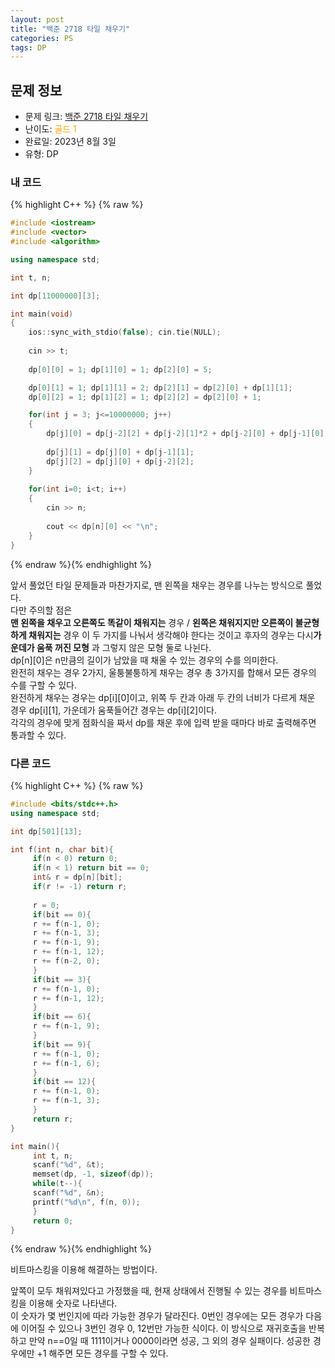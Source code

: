 ```yaml
---
layout: post
title: "백준 2718 타일 채우기"
categories: PS
tags: DP
---
```


## 문제 정보
- 문제 링크: [백준 2718 타일 채우기](https://www.acmicpc.net/problem/2718)
- 난이도: <span style="color:#FFA500">골드 1</span>
- 완료일: 2023년 8월 3일
- 유형: DP

### 내 코드

{% highlight C++ %} {% raw %}
```C++
#include <iostream>
#include <vector>
#include <algorithm>

using namespace std;

int t, n;

int dp[11000000][3];

int main(void)
{
	ios::sync_with_stdio(false); cin.tie(NULL);
	
	cin >> t;
		
	dp[0][0] = 1; dp[1][0] = 1; dp[2][0] = 5;

	dp[0][1] = 1; dp[1][1] = 2; dp[2][1] = dp[2][0] + dp[1][1];
	dp[0][2] = 1; dp[1][2] = 1; dp[2][2] = dp[2][0] + 1;

	for(int j = 3; j<=10000000; j++)
	{
		dp[j][0] = dp[j-2][2] + dp[j-2][1]*2 + dp[j-2][0] + dp[j-1][0];
	
		dp[j][1] = dp[j][0] + dp[j-1][1];
		dp[j][2] = dp[j][0] + dp[j-2][2];
	}
	
	for(int i=0; i<t; i++)
	{
		cin >> n;
		
		cout << dp[n][0] << "\n";
	}
}
```
{% endraw %}{% endhighlight %}

앞서 풀었던 타일 문제들과 마찬가지로, 맨 왼쪽을 채우는 경우를 나누는 방식으로 풀었다.  
다만 주의할 점은   
**맨 왼쪽을 채우고 오른쪽도 똑같이 채워지는** 경우 / **왼쪽은 채워지지만 오른쪽이 불균형하게 채워지는** 경우 이 두 가지를 나눠서 생각해야 한다는 것이고 후자의 경우는 다시**가운데가 움푹 꺼진 모형** 과 그렇지 않은 모형 둘로 나뉜다.  
dp[n][0]은 n만큼의 길이가 남았을 때 채울 수 있는 경우의 수를 의미한다.  
완전히 채우는 경우 2가지, 울퉁불퉁하게 채우는 경우 총 3가지를 합해서 모든 경우의 수를 구할 수 있다.  
완전하게 채우는 경우는 dp[i][0]이고, 위쪽 두 칸과 아래 두 칸의 너비가 다르게 채운 경우 dp[i][1], 가운데가 움푹들어간 경우는 dp[i][2]이다.  
각각의 경우에 맞게 점화식을 짜서 dp를 채운 후에 입력 받을 때마다 바로 출력해주면 통과할 수 있다.  

### 다른 코드

{% highlight C++ %} {% raw %}
```C++
#include <bits/stdc++.h>
using namespace std;

int dp[501][13];

int f(int n, char bit){
	 if(n < 0) return 0;
	 if(n < 1) return bit == 0;
	 int& r = dp[n][bit];
	 if(r != -1) return r;
	 
	 r = 0;
	 if(bit == 0){
	 r += f(n-1, 0);
	 r += f(n-1, 3);
	 r += f(n-1, 9);
	 r += f(n-1, 12);
	 r += f(n-2, 0);
	 }
	 if(bit == 3){
	 r += f(n-1, 0);
	 r += f(n-1, 12);
	 }
	 if(bit == 6){
	 r += f(n-1, 9);
	 }
	 if(bit == 9){
	 r += f(n-1, 0);
	 r += f(n-1, 6);
	 }
	 if(bit == 12){
	 r += f(n-1, 0);
	 r += f(n-1, 3);
	 }
	 return r;
}

int main(){
	 int t, n;
	 scanf("%d", &t);
	 memset(dp, -1, sizeof(dp));
	 while(t--){
	 scanf("%d", &n);
	 printf("%d\n", f(n, 0));
	 }
	 return 0;
}
```
{% endraw %}{% endhighlight %}

비트마스킹을 이용해 해결하는 방법이다.

앞쪽이 모두 채워져있다고 가정했을 때, 현재 상태에서 진행될 수 있는 경우를 비트마스킹을 이용해 숫자로 나타낸다.  
이 숫자가 몇 번인지에 따라 가능한 경우가 달라진다. 0번인 경우에는 모든 경우가 다음에 이어질 수 있으나 3번인 경우 0, 12번만 가능한 식이다. 이 방식으로 재귀호출을 반복하고 만약 n==0일 때 1111이거나 0000이라면 성공, 그 외의 경우 실패이다. 성공한 경우에만 +1 해주면 모든 경우를 구할 수 있다.  

